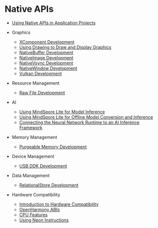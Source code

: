# Native APIs

- [Using Native APIs in Application Projects](napi-guidelines.md)
- Graphics
  - [XComponent Development](xcomponent-guidelines.md)
  - [Using Drawing to Draw and Display Graphics](drawing-guidelines.md)
  - [NativeBuffer Development](native-buffer-guidelines.md)
  - [NativeImage Development](native-image-guidelines.md)
  - [NativeVsync Development](native-vsync-guidelines.md)
  - [NativeWindow Development](native-window-guidelines.md)
  - [Vulkan Development](vulkan-guidelines.md)
- Resource Management
  - [Raw File Development](rawfile-guidelines.md)
- AI
  - [Using MindSpore Lite for Model Inference](mindspore-lite-guidelines.md)
  - [Using MindSpore Lite for Offline Model Conversion and Inference](mindspore-lite-offline-model-guidelines.md)
  - [Connecting the Neural Network Runtime to an AI Inference Framework](neural-network-runtime-guidelines.md)
- Memory Management
  - [Purgeable Memory Development](purgeable-memory-guidelines.md)
- Device Management
  - [USB DDK Development](usb-ddk-guidelines.md)

- Data Management
  - [RelationalStore Development](native-relational-store-guidelines.md)

- Hardware Compatibility
  - [Introduction to Hardware Compatibility](hw-guide.md)
  - [OpenHarmony ABIs](ohos-abi.md)
  - [CPU Features](cpu-features.md)
  - [Using Neon Instructions](neon-guide.md)
